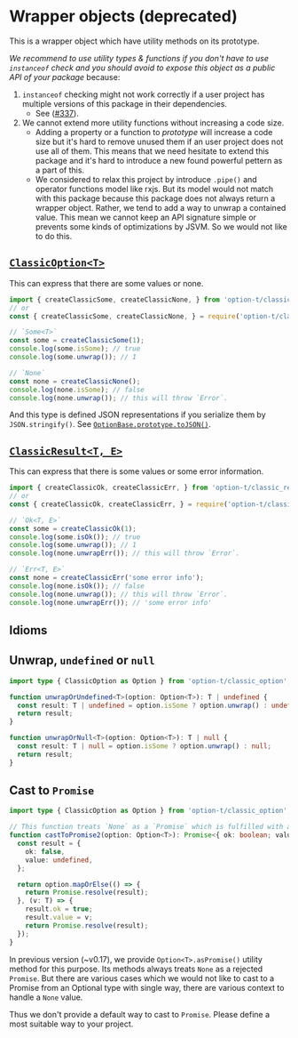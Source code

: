 # Wrapper objects (deprecated)

This is a wrapper object which have utility methods on its prototype.

_We recommend to use utility types & functions if you don't have to use `instanceof` check and
you should avoid to expose this object as a public API of your package_  because:

1. `instanceof` checking might not work correctly if a user project has multiple versions of this package in their dependencies.
    - See ([#337](https://github.com/option-t/option-t/pull/337)).
2. We cannot extend more utility functions without increasing a code size.
    - Adding a property or a function to _prototype_ will increase a code size
      but it's hard to remove unused them if an user project does not use all of them.
      This means that we need hesitate to extend this package
      and it's hard to introduce a new found powerful pettern as a part of this.
    - We considered to relax this project by introduce `.pipe()` and operator functions model like rxjs.
      But its model would not match with this package because this package does not always return a wrapper object.
      Rather, we tend to add a way to unwrap a contained value.
      This mean we cannot keep an API signature simple or prevents some kinds of optimizations by JSVM.
      So we would not like to do this.


## [`ClassicOption<T>`](../packages/option-t/src/classic_option/classic_option.ts)

This can express that there are some values or none.

```javascript
import { createClassicSome, createClassicNone, } from 'option-t/classic_option';
// or
const { createClassicSome, createClassicNone, } = require('option-t/classic_option');

// `Some<T>`
const some = createClassicSome(1);
console.log(some.isSome); // true
console.log(some.unwrap()); // 1

// `None`
const none = createClassicNone();
console.log(none.isSome); // false
console.log(none.unwrap()); // this will throw `Error`.
```

And this type is defined JSON representations if you serialize them by `JSON.stringify()`.
See [`OptionBase.prototype.toJSON()`](../packages/option-t/src/classic_option/classic_option.js).


## [`ClassicResult<T, E>`](../packages/option-t/src/classic_result/classic_result.ts)

This can express that there is some values or some error information.

```javascript
import { createClassicOk, createClassicErr, } from 'option-t/classic_result';
// or
const { createClassicOk, createClassicErr, } = require('option-t/classic_result');

// `Ok<T, E>`
const some = createClassicOk(1);
console.log(some.isOk()); // true
console.log(some.unwrap()); // 1
console.log(none.unwrapErr()); // this will throw `Error`.

// `Err<T, E>`
const none = createClassicErr('some error info');
console.log(none.isOk()); // false
console.log(none.unwrap()); // this will throw `Error`.
console.log(none.unwrapErr()); // 'some error info'
```

## Idioms

## Unwrap, `undefined` or `null`

```typescript
import type { ClassicOption as Option } from 'option-t/classic_option';

function unwrapOrUndefined<T>(option: Option<T>): T | undefined {
  const result: T | undefined = option.isSome ? option.unwrap() : undefined;
  return result;
}

function unwrapOrNull<T>(option: Option<T>): T | null {
  const result: T | null = option.isSome ? option.unwrap() : null;
  return result;
}
```


## Cast to `Promise`

```typescript
import type { ClassicOption as Option } from 'option-t/classic_option';

// This function treats `None` as a `Promise` which is fulfilled with a tagged union object.
function castToPromise2(option: Option<T>): Promise<{ ok: boolean; value: T }> {
  const result = {
    ok: false,
    value: undefined,
  };

  return option.mapOrElse(() => {
    return Promise.resolve(result);
  }, (v: T) => {
    result.ok = true;
    result.value = v;
    return Promise.resolve(result);
  });
}
```

In previous version (~v0.17), we provide `Option<T>.asPromise()` utility method for this purpose.
Its methods always treats `None` as a rejected `Promise`.
But there are various cases which we would not like to cast to a Promise from an Optional type with single way,
there are various context to handle a `None` value.

Thus we don't provide a default way to cast to `Promise`. Please define a most suitable way to your project.

